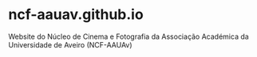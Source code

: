 # ncf-aauav.github.io
Website do Núcleo de Cinema e Fotografia da Associação Académica da Universidade de Aveiro (NCF-AAUAv)
